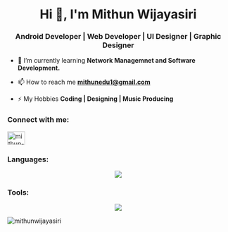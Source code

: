 <h1 align="center">Hi 👋, I'm Mithun Wijayasiri</h1>
<h3 align="center">Android Developer | Web Developer | UI Designer | Graphic Designer</h3>


- 🌱 I’m currently learning **Network Managemnet and Software Development.**

- 📫 How to reach me **mithunedu1@gmail.com**

- ⚡ My Hobbies **Coding | Designing | Music Producing**

<h3 align="left">Connect with me:</h3>
<p align="left">
<a href="https://linkedin.com/in/mithun-wijayasiri-b28234248" target="blank"><img align="center" src="https://raw.githubusercontent.com/rahuldkjain/github-profile-readme-generator/master/src/images/icons/Social/linked-in-alt.svg" alt="mithun-wijayasiri-b28234248" height="30" width="40" /></a>
</p>

<h3 align="left">Languages:</h3>

<p align="center">
  <a href="https://github.com/MithunWijayasiri">
    <img src="https://skillicons.dev/icons?i=java,html,css,js,bootstrap,c,cpp,kotlin" />
  </a>
</p>

<h3 align="left">Tools:</h3>

<p align="center">
  <a href="https://github.com/MithunWijayasiri">
    <img src="https://skillicons.dev/icons?i=androidstudio,vscode,figma,eclipse" />
  </a>
</p>

<p align="left"> <img src="https://komarev.com/ghpvc/?username=mithunwijayasiri&label=Profile%20views&color=0e75b6&style=flat" alt="mithunwijayasiri" /> </p>
